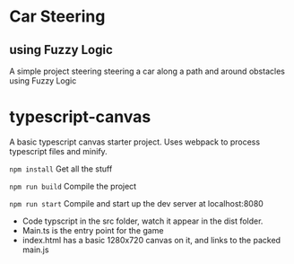 # Car Steering
## using Fuzzy Logic

A simple project steering steering a car along a path and around obstacles using Fuzzy Logic

# typescript-canvas
A basic typescript canvas starter project. Uses webpack to process typescript files and minify.

`npm install`
Get all the stuff

`npm run build`
Compile the project

`npm run start`
Compile and start up the dev server at localhost:8080

- Code typscript in the src folder, watch it appear in the dist folder. 
- Main.ts is the entry point for the game
- index.html has a basic 1280x720 canvas on it, and links to the packed main.js
